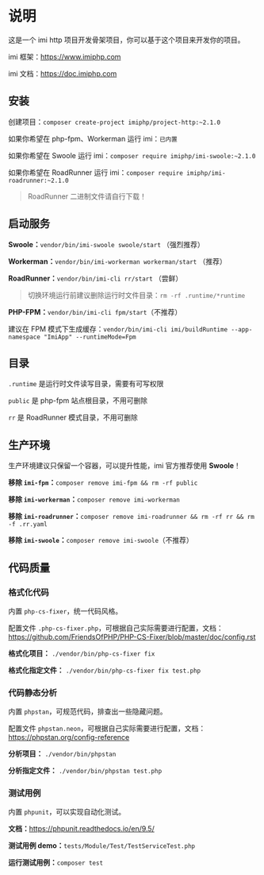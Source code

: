 # 说明

这是一个 imi http 项目开发骨架项目，你可以基于这个项目来开发你的项目。

imi 框架：<https://www.imiphp.com>

imi 文档：<https://doc.imiphp.com>

## 安装

创建项目：`composer create-project imiphp/project-http:~2.1.0`

如果你希望在 php-fpm、Workerman 运行 imi：`已内置`

如果你希望在 Swoole 运行 imi：`composer require imiphp/imi-swoole:~2.1.0`

如果你希望在 RoadRunner 运行 imi：`composer require imiphp/imi-roadrunner:~2.1.0`

> RoadRunner 二进制文件请自行下载！

## 启动服务

**Swoole：**`vendor/bin/imi-swoole swoole/start` （强烈推荐）

**Workerman：**`vendor/bin/imi-workerman workerman/start` （推荐）

**RoadRunner：**`vendor/bin/imi-cli rr/start` （尝鲜）

> 切换环境运行前建议删除运行时文件目录：`rm -rf .runtime/*runtime`

**PHP-FPM：**`vendor/bin/imi-cli fpm/start`（不推荐）

建议在 FPM 模式下生成缓存：`vendor/bin/imi-cli imi/buildRuntime --app-namespace "ImiApp" --runtimeMode=Fpm`

## 目录

`.runtime` 是运行时文件读写目录，需要有可写权限

`public` 是 php-fpm 站点根目录，不用可删除

`rr` 是 RoadRunner 模式目录，不用可删除

## 生产环境

生产环境建议只保留一个容器，可以提升性能，imi 官方推荐使用 **Swoole**！

**移除 `imi-fpm`：**`composer remove imi-fpm && rm -rf public`

**移除 `imi-workerman`：**`composer remove imi-workerman`

**移除 `imi-roadrunner`：**`composer remove imi-roadrunner && rm -rf rr && rm -f .rr.yaml`

**移除 `imi-swoole`：**`composer remove imi-swoole`（不推荐）

## 代码质量

### 格式化代码

内置 `php-cs-fixer`，统一代码风格。

配置文件 `.php-cs-fixer.php`，可根据自己实际需要进行配置，文档：<https://github.com/FriendsOfPHP/PHP-CS-Fixer/blob/master/doc/config.rst>

**格式化项目：** `./vendor/bin/php-cs-fixer fix`

**格式化指定文件：** `./vendor/bin/php-cs-fixer fix test.php`

### 代码静态分析

内置 `phpstan`，可规范代码，排查出一些隐藏问题。

配置文件 `phpstan.neon`，可根据自己实际需要进行配置，文档：<https://phpstan.org/config-reference>

**分析项目：** `./vendor/bin/phpstan`

**分析指定文件：** `./vendor/bin/phpstan test.php`

### 测试用例

内置 `phpunit`，可以实现自动化测试。

**文档：**<https://phpunit.readthedocs.io/en/9.5/>

**测试用例 demo：**`tests/Module/Test/TestServiceTest.php`

**运行测试用例：**`composer test`
